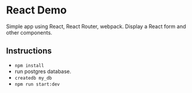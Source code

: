 # React Demo

Simple app using React, React Router, webpack.
Display a React form and other components.

## Instructions

- `npm install`
- run postgres database.
- `createdb my_db`
- `npm run start:dev`
